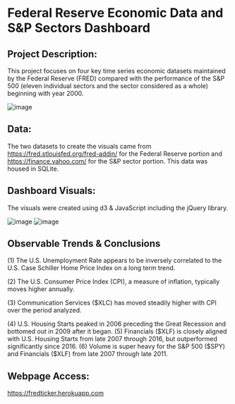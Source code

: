 # Federal Reserve Economic Data and S&P Sectors Dashboard

## Project Description: 
This project focuses on four key time series economic datasets maintained by the Federal Reserve (FRED) compared with the performance of the S&P 500 (eleven individual sectors and the sector considered as a whole) beginning with year 2000.


![image](https://user-images.githubusercontent.com/51388767/70550754-46562c00-1b44-11ea-9e0b-c2912b339395.png)


## Data: 
The two datasets to create the visuals came from https://fred.stlouisfed.org/fred-addin/ for the Federal Reserve portion and https://finance.yahoo.com/ for the S&P sector portion. This data was housed in SQLite.

## Dashboard Visuals: 
The visuals were created using d3 & JavaScript including the jQuery library.


![image](https://user-images.githubusercontent.com/51388767/70550447-c4fe9980-1b43-11ea-8d20-0d27b1555a09.png)
![image](https://user-images.githubusercontent.com/51388767/70552212-ea40d700-1b46-11ea-804d-d0a6f13d69a7.png)

## Observable Trends & Conclusions
(1) The U.S. Unemployment Rate appears to be inversely correlated to the U.S. Case Schiller Home Price Index on a long term trend.

(2) The U.S. Consumer Price Index (CPI), a measure of inflation, typically moves higher annually.

(3) Communication Services ($XLC) has moved steadily higher with CPI over the period analyzed.

(4) U.S. Housing Starts peaked in 2006 preceding the Great Recession and bottomed out in 2009 after it began.
(5) Financials ($XLF) is closely aligned with U.S. Housing Starts from late 2007 through 2016, but outperformed significantly since 2016.
(6) Volume is super heavy for the S&P 500 ($SPY) and Financials ($XLF) from late 2007 through late 2011.


## Webpage Access:
https://fredticker.herokuapp.com

